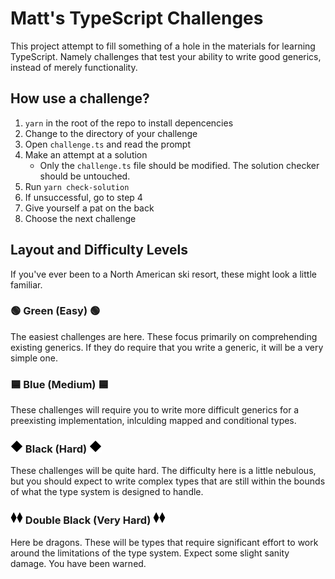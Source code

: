 # Matt's TypeScript Challenges

This project attempt to fill something of a hole in the materials for learning TypeScript. Namely
challenges that test your ability to write good generics, instead of merely functionality.

## How use a challenge?

1.  `yarn` in the root of the repo to install depencencies
1.  Change to the directory of your challenge
1.  Open `challenge.ts` and read the prompt
1.  Make an attempt at a solution
    - Only the `challenge.ts` file should be modified. The solution checker should be untouched.
1.  Run `yarn check-solution`
1.  If unsuccessful, go to step 4
1.  Give yourself a pat on the back
1.  Choose the next challenge

## Layout and Difficulty Levels

If you've ever been to a North American ski resort, these might look a little familiar.

### 🟢 Green (Easy) 🟢

The easiest challenges are here. These focus primarily on comprehending existing generics. If they
do require that you write a generic, it will be a very simple one.

### 🟦 Blue (Medium) 🟦

These challenges will require you to write more difficult generics for a preexisting
implementation, inlculding mapped and conditional types.

### ![◆](docs/images/black-diamond-with-glow.webp) Black (Hard) ![◆](docs/images/black-diamond-with-glow.webp)

These challenges will be quite hard. The difficulty here is a little nebulous, but you should
expect to write complex types that are still within the bounds of what the type system is designed
to handle.

### ![◆◆](docs/images/double-black-diamond-with-glow.webp) Double Black (Very Hard) ![◆◆](docs/images/double-black-diamond-with-glow.webp)

Here be dragons. These will be types that require significant effort to work around the limitations
of the type system. Expect some slight sanity damage. You have been warned.
